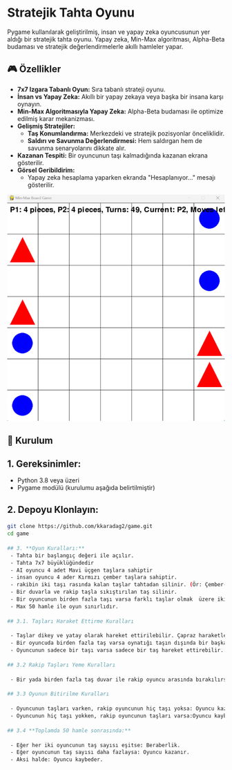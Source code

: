 # Stratejik Tahta Oyunu

Pygame kullanılarak geliştirilmiş, insan ve yapay zeka oyuncusunun yer aldığı bir stratejik tahta oyunu. Yapay zeka, Min-Max algoritması, Alpha-Beta budaması ve stratejik değerlendirmelerle akıllı hamleler yapar.


## 🎮 Özellikler

- **7x7 Izgara Tabanlı Oyun:** Sıra tabanlı strateji oyunu.
- **İnsan vs Yapay Zeka:** Akıllı bir yapay zekaya veya başka bir insana karşı oynayın.
- **Min-Max Algoritmasıyla Yapay Zeka:** Alpha-Beta budaması ile optimize edilmiş karar mekanizması.
- **Gelişmiş Stratejiler:**
  - **Taş Konumlandırma:** Merkezdeki ve stratejik pozisyonlar önceliklidir.
  - **Saldırı ve Savunma Değerlendirmesi:** Hem saldırgan hem de savunma senaryolarını dikkate alır.
- **Kazanan Tespiti:** Bir oyuncunun taşı kalmadığında kazanan ekrana gösterilir.
- **Görsel Geribildirim:**
  - Yapay zeka hesaplama yaparken ekranda "Hesaplanıyor..." mesajı gösterilir.

![Oyun görünümü](/assets/images/game_welcome.png)

## 🚀 Kurulum

## 1. **Gereksinimler:**
   - Python 3.8 veya üzeri
   - Pygame modülü (kurulumu aşağıda belirtilmiştir)

## 2. **Depoyu Klonlayın:**
   ```bash
   git clone https://github.com/kkaradag2/game.git
   cd game

## 3. **Oyun Kuralları:**
    - Tahta bir başlangıç değeri ile açılır.
    - Tahta 7x7 büyüklüğündedir
    - AI oyuncu 4 adet Mavi üçgen taşlara sahiptir
    - insan oyuncu 4 ader Kırmızı çember taşlara sahiptir.
    - rakibin iki taşı rasında kalan taşlar tahtadan silinir. (Ör: Çember-Üçgen-Çember -> Üçgen silinir)
    - Bir duvarla ve rakip taşla sıkıştırılan taş silinir.
    - Bir oyuncunun birden fazla taşı varsa farklı taşlar olmak  üzere iki hamle yapar
    - Max 50 hamle ile oyun sınırlıdır.

## 3.1. Taşları Haraket Ettirme Kuralları

    - Taşlar dikey ve yatay olarak hareket ettirilebilir. Çapraz haraketlere izin verilmeyecektir.
    - Bir oyuncuda birden fazla taş varsa oynatığı taşın dışında bir başka taşıda hareket ettirmelidir. Yani birden fazla taşı olan oyuncu iki el oynar.
    - Oyuncunun sadece bir taşı varsa sadece bir taş hareket ettirebilir.

## 3.2 Rakip Taşları Yeme Kuralları

    - Bir yada birden fazla taş duvar ile rakip oyuncu arasında bırakılırsa, arada kalan rakip taşları yenilir. Yanı tahtadan kaldırılarak oyuncusunun skoru yenilen taş kadar azaltılır. Taşları yiyen oyuncunun da skoru yenilen taş kadar artırılır.

 ## 3.3 Oyunun Bitirilme Kuralları

    - Oyuncunun taşları varken, rakip oyuncunun hiç taşı yoksa: Oyuncu kazanır.
    - Oyuncunun hiç taşı yokken, rakip oyuncunun taşları varsa:Oyuncu kaybeder.

## 3.4 **Toplamda 50 hamle sonrasında:**

    - Eğer her iki oyuncunun taş sayısı eşitse: Beraberlik.
    - Eğer oyuncunun taş sayısı daha fazlaysa: Oyuncu kazanır.
    - Aksi halde: Oyuncu kaybeder.